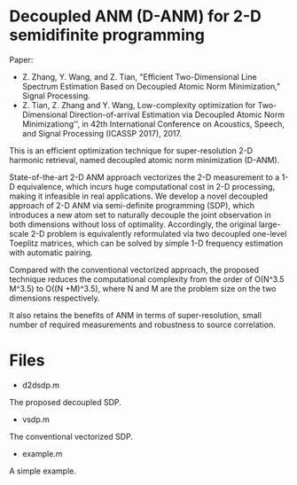 # Decoupled ANM (D-ANM) for 2-D semidifinite programming

Paper:

* Z. Zhang, Y. Wang, and Z. Tian, "Efficient Two-Dimensional Line Spectrum Estimation Based on Decoupled Atomic Norm Minimization," Signal Processing.
* Z. Tian, Z. Zhang and Y. Wang, Low-complexity optimization for Two-Dimensional Direction-of-arrival Estimation via Decoupled Atomic Norm Minimizationg'', in 42th International Conference on Acoustics, Speech, and Signal Processing (ICASSP 2017), 2017.

This is an efficient optimization technique for super-resolution 2-D harmonic retrieval, named decoupled atomic norm minimization (D-ANM). 

State-of-the-art 2-D ANM approach vectorizes the 2-D measurement to a 1-D equivalence, which incurs huge computational cost in 2-D processing, making it infeasible in real applications. We develop a novel decoupled approach of 2-D ANM via semi-definite programming (SDP), which introduces a new atom set to naturally decouple the joint observation in both dimensions without loss of optimality. Accordingly, the original large-scale 2-D problem is equivalently reformulated via two decoupled one-level Toeplitz matrices, which can be solved by simple 1-D frequency estimation with automatic pairing. 

Compared with the conventional vectorized approach, the proposed technique reduces the computational complexity from the order of O(N^3.5 M^3.5) to O((N +M)^3.5), where N and M are the problem size on the two dimensions respectively. 

It also retains the benefits of ANM in terms of super-resolution, small number of required measurements and robustness to source correlation. 

# Files

* d2dsdp.m

The proposed decoupled SDP.

* vsdp.m

The conventional vectorized SDP.

* example.m

A simple example.

